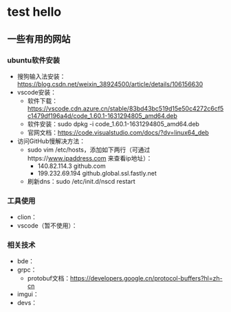 # test hello

## 一些有用的网站
### ubuntu软件安装
- 搜狗输入法安装：https://blog.csdn.net/weixin_38924500/article/details/106156630
- vscode安装：
  - 软件下载：https://vscode.cdn.azure.cn/stable/83bd43bc519d15e50c4272c6cf5c1479df196a4d/code_1.60.1-1631294805_amd64.deb
  - 软件安装：sudo dpkg -i code_1.60.1-1631294805_amd64.deb
  - 官网文档：https://code.visualstudio.com/docs/?dv=linux64_deb
- 访问GitHub慢解决方法：
  - sudo vim /etc/hosts，添加如下两行（可通过https://www.ipaddress.com 来查看ip地址）：
    - 140.82.114.3 github.com
    - 199.232.69.194 github.global.ssl.fastly.net
  - 刷新dns：sudo /etc/init.d/nscd restart

### 工具使用
- clion：
- vscode（暂不使用）：


### 相关技术
- bde：
- grpc：
  - protobuf文档：https://developers.google.cn/protocol-buffers?hl=zh-cn
- imgui：
- devs：


